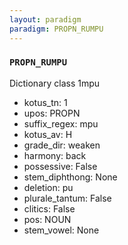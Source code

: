 ```yaml
---
layout: paradigm
paradigm: PROPN_RUMPU
---
```

### ` PROPN_RUMPU `

Dictionary class 1mpu
* kotus_tn: 1
* upos: PROPN
* suffix_regex: mpu
* kotus_av: H
* grade_dir: weaken
* harmony: back
* possessive: False
* stem_diphthong: None
* deletion: pu
* plurale_tantum: False
* clitics: False
* pos: NOUN
* stem_vowel: None
